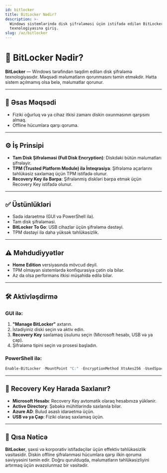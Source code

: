 ```yaml
---
id: bitlocker
title: BitLocker Nədir?
description: >-
  Windows sistemlərində disk şifrələməsi üçün istifadə edilən BitLocker
  texnologiyasına giriş.
slug: /az/bitlocker
---
```


# 🔐 BitLocker Nədir?

**BitLocker** — Windows tərəfindən təqdim edilən disk şifrələmə texnologiyasıdır. Məqsədi məlumatların qorunmasını təmin etməkdir. Hətta sistem açılmamış olsa belə, məlumatlar qorunur.

---

## 🎯 Əsas Məqsədi

- Fiziki oğurluq və ya cihaz itkisi zamanı diskin oxunmasının qarşısını almaq.
- Offline hücumlara qarşı qoruma.

---

## ⚙️ İş Prinsipi

- **Tam Disk Şifrələməsi (Full Disk Encryption)**: Diskdəki bütün məlumatları şifrələyir.
- **TPM (Trusted Platform Module) ilə İnteqrasiya**: Şifrələmə açarlarını təhlükəsiz saxlamaq üçün TPM istifadə olunur.
- **Recovery Key ilə Bərpa**: Şifrələnmiş diskləri bərpa etmək üçün Recovery Key istifadə olunur.

---

## ✅ Üstünlükləri

- Sadə idarəetmə (GUI və PowerShell ilə).
- Tam disk şifrələməsi.
- **BitLocker To Go**: USB cihazlar üçün şifrələmə dəstəyi.
- TPM dəstəyi ilə daha yüksək təhlükəsizlik.

---

## ⚠️ Məhdudiyyətlər

- **Home Edition** versiyasında mövcud deyil.
- TPM olmayan sistemlərdə konfiqurasiya çətin ola bilər.
- Az da olsa performans itkisi müşahidə edilə bilər.

---

## 🛠️ Aktivləşdirmə

### GUI ilə:
1. **"Manage BitLocker"** axtarın.
2. İstədiyiniz diski seçin və aktiv edin.
3. **Recovery Key** saxlamaq üsulunu seçin (Microsoft hesabı, USB və ya çap).
4. Şifrələmə tipini seçin və prosesi başladın.

### PowerShell ilə:
```powershell
Enable-BitLocker -MountPoint "C:" -EncryptionMethod XtsAes256 -UsedSpaceOnly -TpmProtector
```

---

## 🧾 Recovery Key Harada Saxlanır?

- **Microsoft Hesabı**: Recovery Key avtomatik olaraq hesabınıza yüklənir.
- **Active Directory**: Şəbəkə mühitlərində saxlanıla bilər.
- **Azure AD**: Bulud əsaslı idarəetmə üçün.
- **USB və ya Çap**: Fiziki olaraq saxlamaq üçün.

---

## 🧠 Qısa Nəticə

**BitLocker**, şəxsi və korporativ istifadəçilər üçün effektiv təhlükəsizlik vasitəsidir. Diskin offline şifrələnməsi hücumlara qarşı ilkin qoruma səviyyəsini təmin edir. Doğru qurulduqda, məlumatların təhlükəsizliyini artırmaq üçün əvəzolunmaz bir vasitədir.
